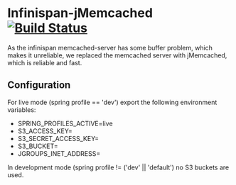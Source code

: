 # Infinispan-jMemcached [![Build Status](https://travis-ci.com/zalora/infinispan-jmemcached.svg?token=xVdK7vmHNmWkzySFLTpU&branch=master)](https://travis-ci.com/zalora/infinispan-jmemcached)

As the infinispan memcached-server has some buffer problem, which makes it unreliable, we replaced the memcached server
with jMemcached, which is reliable and fast.

## Configuration

For live mode (spring profile == 'dev') export the following environment variables:

- SPRING_PROFILES_ACTIVE=live
- S3_ACCESS_KEY=
- S3_SECRET_ACCESS_KEY=
- S3_BUCKET=
- JGROUPS_INET_ADDRESS=

In development mode (spring profile != ('dev' || 'default') no S3 buckets are used.
